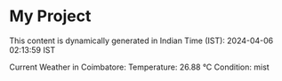 # My Project

This content is dynamically generated in Indian Time (IST): 2024-04-06 02:13:59 IST


Current Weather in Coimbatore:
Temperature: 26.88 °C
Condition: mist
